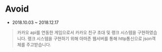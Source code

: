 # Avoid

- 2018.10.03 ~ 2018.12.17


> 카카오 api를 연동한 게임으로서 카카오 친구 초대 및 랭크 시스템을 구현하였습니다.
> 랭크 시스템을 구현하기 위해 아마존 웹서버를 통해 http통신으로 json객체를 주고받습니다.
